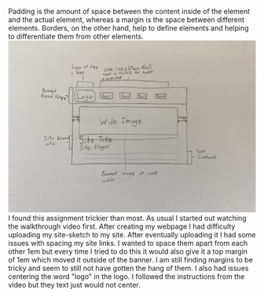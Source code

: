 Padding is the amount of space between the content inside of the element and the actual element, whereas a margin is the space between different elements.  Borders, on the other hand, help to define elements and helping to differentiate them from other elements.
![My site sketch with a relative URL](./images/site-sketch.jpeg)
I found this assignment trickier than most.  As usual I started out watching the walkthrough video first.  After creating my webpage I had difficulty uploading my site-sketch to my site.  After eventually uploading it I had some issues with spacing my site links.  I wanted to space them apart from each other 1em but every time I tried to do this it would also give it a top margin of 1em which moved it outside of the banner.  I am still finding margins to be tricky and seem to still not have gotten the hang of them.  I also had issues centering the word "logo" in the logo.  I followed the instructions from the video but they text just would not center.  
